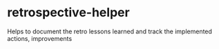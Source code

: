 # retrospective-helper
Helps to document the retro lessons learned and track the implemented actions, improvements
